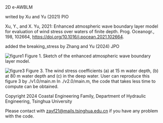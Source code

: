 2D e-AWBLM

writed by Xu and Yu (2021) PIO

Xu, Y., and X. Yu, 2021: Enhanced atmospheric wave boundary layer model for evaluation of wind stress over waters of finite depth. Prog. Oceanogr., 198, 102664, https://doi.org/10.1016/j.pocean.2021.102664.

added the breaking_stress by Zhang and Yu (2024) JPO

![figure1](https://github.com/anyifang/e-AWBLM/assets/89235013/c6d6a062-bffd-4721-adff-fbc6e1f06bde)
Figure 1. Sketch of the enhanced atmospheric wave boundary layer model. 

![figure3](https://github.com/anyifang/e-AWBLM/assets/89235013/b2a6a174-3be6-4fb1-a660-f93ee3f234f3)
Figure 3. The wind stress coefficients (a) at 15 m water depth, (b) at 80 m water depth and (c) in the deep water.
User can reproduce this figure 3 by ./v1.0/main.m
In ./v2.0/main.m, the code that takes less time to compute can be obtained.


Copyright 2024 Coastal Engineering Family, Department of Hydraulic Engineering, Tsinghua University

Please contact with zayf21@mails.tsinghua.edu.cn if you have any problem with the code.

